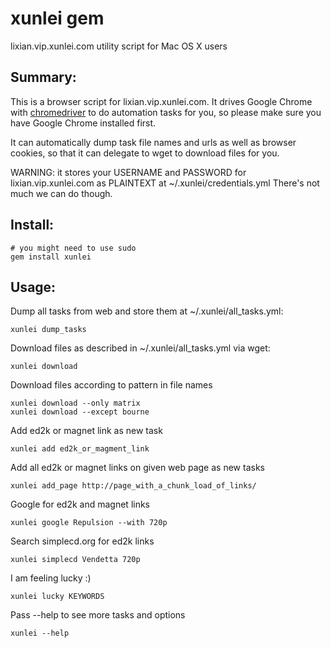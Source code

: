 xunlei gem
===========

lixian.vip.xunlei.com utility script for Mac OS X users

Summary:
-----------

This is a browser script for lixian.vip.xunlei.com.
It drives Google Chrome with [chromedriver](http://code.google.com/p/selenium/wiki/ChromeDriver) to do automation tasks for you,
so please make sure you have Google Chrome installed first.

It can automatically dump task file names and urls as well as browser cookies,
so that it can delegate to wget to download files for you.

WARNING:
it stores your USERNAME and PASSWORD for
lixian.vip.xunlei.com as PLAINTEXT at ~/.xunlei/credentials.yml
There's not much we can do though.

Install:
-----------

    # you might need to use sudo
    gem install xunlei

Usage:
-----------

Dump all tasks from web and store them at ~/.xunlei/all_tasks.yml:

    xunlei dump_tasks

Download files as described in ~/.xunlei/all_tasks.yml via wget:

    xunlei download

Download files according to pattern in file names

    xunlei download --only matrix
    xunlei download --except bourne

Add ed2k or magnet link as new task

    xunlei add ed2k_or_magment_link

Add all ed2k or magnet links on given web page as new tasks

    xunlei add_page http://page_with_a_chunk_load_of_links/
    
Google for ed2k and magnet links

    xunlei google Repulsion --with 720p

Search simplecd.org for ed2k links

    xunlei simplecd Vendetta 720p

I am feeling lucky :)

    xunlei lucky KEYWORDS

Pass --help to see more tasks and options

    xunlei --help